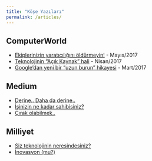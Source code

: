 ```yaml
---
title: "Köşe Yazıları"
permalink: /articles/
---
```


## ComputerWorld

- [Ekiplerinizin yaratıcılığını öldürmeyin!](http://www.computerworld.com.tr/blog/ekiplerinizin-yaraticiligini-oldurmeyin/) - Mayıs/2017
- [Teknolojinin “Açık Kaynak” hali](http://www.computerworld.com.tr/blog/teknolojinin-acik-kaynak-hali/) - Nisan/2017
- [Google’dan yeni bir “uzun burun” hikayesi](http://www.computerworld.com.tr/blog/googledan-yeni-bir-uzun-burun-hikayesi/) - Mart/2017

## Medium

- [Derine.. Daha da derine..](https://medium.com/turkce/derine-daha-da-derine-21839491fd6f)
- [İşinizin ne kadar sahibisiniz?](https://medium.com/@delipenguen/i%CC%87%C5%9Finizin-ne-kadar-sahibisiniz-bb5bf2d24a5b)
- [Çırak olabilmek..](https://medium.com/@delipenguen/%C3%A7%C4%B1rak-olabilmek-70995bdcbf9e)

## Milliyet

- [Siz teknolojinin neresindesiniz?](/egemenmede.github.io/2007-05-17/teknolojinin-neresindesiniz/)
- [İnovasyon (mu?)](/egemenmede.github.io/2016-04-10/inovasyon-mu/)